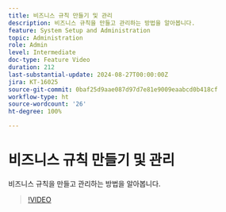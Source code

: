 ```yaml
---
title: 비즈니스 규칙 만들기 및 관리
description: 비즈니스 규칙을 만들고 관리하는 방법을 알아봅니다.
feature: System Setup and Administration
topic: Administration
role: Admin
level: Intermediate
doc-type: Feature Video
duration: 212
last-substantial-update: 2024-08-27T00:00:00Z
jira: KT-16025
source-git-commit: 0baf25d9aae087d97d7e81e9009eaabcd0b418cf
workflow-type: ht
source-wordcount: '26'
ht-degree: 100%

---
```



# 비즈니스 규칙 만들기 및 관리

비즈니스 규칙을 만들고 관리하는 방법을 알아봅니다.

>[!VIDEO](https://video.tv.adobe.com/v/3433105/?quality=12&learn=on)
